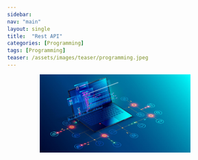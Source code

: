 ```yaml
---
sidebar:
nav: "main"
layout: single
title:  "Rest API"
categories: [Programming]
tags: [Programming]
teaser: /assets/images/teaser/programming.jpeg
---
```


<p align="center"><img src="/assets/images/teaser/programming.jpeg" width="70%" height="auto"></p>

